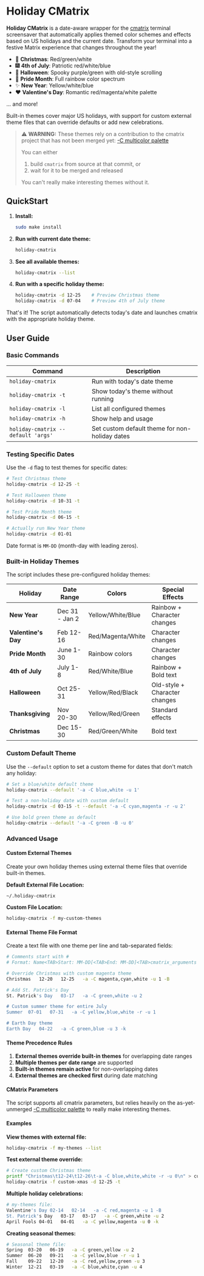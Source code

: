 # Holiday CMatrix

**Holiday CMatrix** is a date-aware wrapper for the [cmatrix](https://github.com/abishekvashok/cmatrix) terminal screensaver that automatically applies themed color schemes and effects based on US holidays and the current date. Transform your terminal into a festive Matrix experience that changes throughout the year!

- 🎄 **Christmas**: Red/green/white
- 🎆 **4th of July**: Patriotic red/white/blue
- 🎃 **Halloween**: Spooky purple/green with old-style scrolling
- 🌈 **Pride Month**: Full rainbow color spectrum
- ✨ **New Year**: Yellow/white/blue
- ❤️ **Valentine's Day**: Romantic red/magenta/white palette

... and more!

Built-in themes cover major US holidays, with support for custom external theme files that can override defaults or add new celebrations.

> ⚠️ **WARNING:** 
> These themes rely on a contribution to the cmatrix project that has not been merged yet: [-C multicolor palette](https://github.com/abishekvashok/cmatrix/pull/200)
> 
> You can either
> 1. build `cmatrix` from source at that commit, or
> 2. wait for it to be merged and released
>
> You can't really make interesting themes without it.

## QuickStart

1. **Install:**

	```bash
	sudo make install
	```

2. **Run with current date theme:**

	```bash
	holiday-cmatrix
	```

3. **See all available themes:**

	```bash
	holiday-cmatrix --list
	```

4. **Run with a specific holiday theme:**

	```bash
	holiday-cmatrix -d 12-25    # Preview Christmas theme
	holiday-cmatrix -d 07-04    # Preview 4th of July theme
	```

That's it! The script automatically detects today's date and launches cmatrix with the appropriate holiday theme.

## User Guide

### Basic Commands

| Command                              | Description                                    |
|--------------------------------------|------------------------------------------------|
| `holiday-cmatrix`                    | Run with today's date theme                    |
| `holiday-cmatrix -t`                 | Show today's theme without running             |
| `holiday-cmatrix -l`                 | List all configured themes                     | 
| `holiday-cmatrix -h`                 | Show help and usage                            |
| `holiday-cmatrix --default 'args'`   | Set custom default theme for non-holiday dates |

### Testing Specific Dates

Use the `-d` flag to test themes for specific dates:

```bash
# Test Christmas theme
holiday-cmatrix -d 12-25 -t

# Test Halloween theme  
holiday-cmatrix -d 10-31 -t

# Test Pride Month theme
holiday-cmatrix -d 06-15 -t

# Actually run New Year theme
holiday-cmatrix -d 01-01
```

Date format is `MM-DD` (month-day with leading zeros).

### Built-in Holiday Themes

The script includes these pre-configured holiday themes:

| Holiday             | Date Range        | Colors              | Special Effects                   |
|---------------------|-------------------|---------------------|-----------------------------------|
| **New Year**        | Dec 31 - Jan 2    | Yellow/White/Blue   | Rainbow + Character changes       |
| **Valentine's Day** | Feb 12-16         | Red/Magenta/White   | Character changes                 |
| **Pride Month**     | June 1-30         | Rainbow colors      | Character changes                 |
| **4th of July**     | July 1-8          | Red/White/Blue      | Rainbow + Bold text               |
| **Halloween**       | Oct 25-31         | Yellow/Red/Black    | Old-style + Character changes     |
| **Thanksgiving**    | Nov 20-30         | Yellow/Red/Green    | Standard effects                  |
| **Christmas**       | Dec 15-30         | Red/Green/White     | Bold text                         |


### Custom Default Theme

Use the `--default` option to set a custom theme for dates that don't match any holiday:

```bash
# Set a blue/white default theme
holiday-cmatrix --default '-a -C blue,white -u 1'

# Test a non-holiday date with custom default
holiday-cmatrix -d 03-15 -t --default '-a -C cyan,magenta -r -u 2'

# Use bold green theme as default
holiday-cmatrix --default '-a -C green -B -u 0'
```

### Advanced Usage

#### Custom External Themes

Create your own holiday themes using external theme files that override built-in themes.

**Default External File Location:**
```
~/.holiday-cmatrix
```

**Custom File Location:**
```bash
holiday-cmatrix -f my-custom-themes
```

#### External Theme File Format

Create a text file with one theme per line and tab-separated fields:

```bash
# Comments start with #
# Format: Name<TAB>Start: MM-DD[<TAB>End: MM-DD]<TAB>cmatrix_arguments

# Override Christmas with custom magenta theme
Christmas	12-20	12-25	-a -C magenta,cyan,white -u 1 -B

# Add St. Patrick's Day
St. Patrick's Day	03-17	-a -C green,white -u 2

# Custom summer theme for entire July
Summer	07-01	07-31	-a -C yellow,blue,white -r -u 1

# Earth Day theme
Earth Day	04-22	-a -C green,blue -u 3 -k
```

#### Theme Precedence Rules

1. **External themes override built-in themes** for overlapping date ranges
2. **Multiple themes per date range** are supported
3. **Built-in themes remain active** for non-overlapping dates
4. **External themes are checked first** during date matching

#### CMatrix Parameters

The script supports all cmatrix parameters, but relies heavily on the as-yet-unmerged [-C multicolor palette](https://github.com/abishekvashok/cmatrix/pull/200) to really make interesting themes.

#### Examples

**View themes with external file:**
```bash
holiday-cmatrix -f my-themes --list
```

**Test external theme override:**
```bash
# Create custom Christmas theme
printf "Christmas\t12-24\t12-26\t-a -C blue,white,white -r -u 0\n" > custom-xmas
holiday-cmatrix -f custom-xmas -d 12-25 -t
```

**Multiple holiday celebrations:**
```bash
# my-themes file:
Valentine's Day	02-14	02-14	-a -C red,magenta -u 1 -B
St. Patrick's Day	03-17	03-17	-a -C green,white -u 2
April Fools	04-01	04-01	-a -C yellow,magenta -u 0 -k
```

**Creating seasonal themes:**
```bash
# Seasonal theme file:
Spring	03-20	06-19	-a -C green,yellow -u 2
Summer	06-20	09-21	-a -C yellow,blue -r -u 1
Fall	09-22	12-20	-a -C red,yellow,green -u 3
Winter	12-21	03-19	-a -C blue,white,cyan -u 4
```
